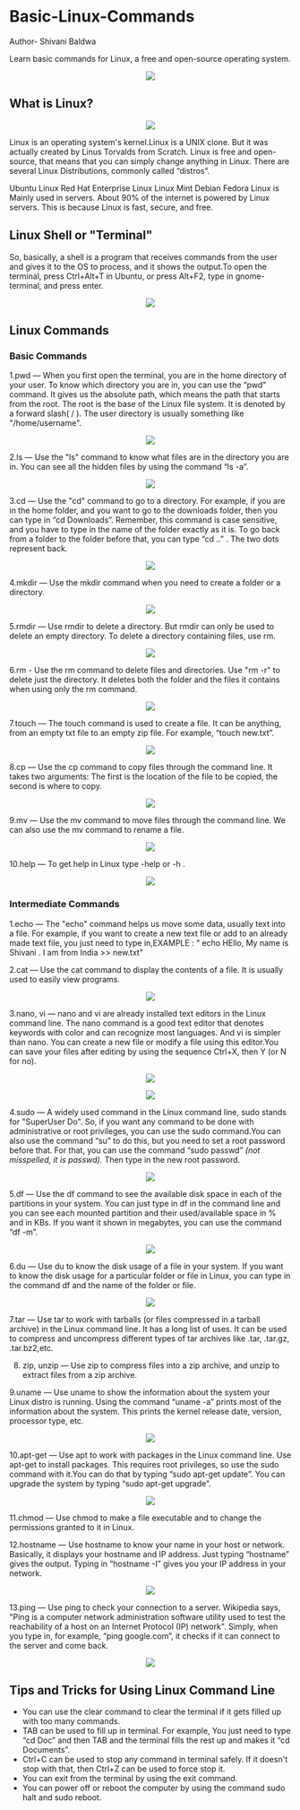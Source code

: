 # Basic-Linux-Commands
Author- Shivani Baldwa

Learn basic commands for Linux, a free and open-source operating system.
<p align="center">
  <img src="https://github.com/oilmcut-2020/Basic-Linux-Commands/blob/master/linux_terminal.png">
</p>

## What is Linux?
<p align="center">
  <img src="https://github.com/oilmcut-2020/Basic-Linux-Commands/blob/master/linux.png">
</p>
Linux is an operating system's kernel.Linux is a UNIX clone. But it was actually created by Linus Torvalds from Scratch. Linux is free and open-source, that means that you can simply change anything in Linux. There are several Linux Distributions, commonly called “distros”.

Ubuntu Linux
Red Hat Enterprise Linux
Linux Mint
Debian
Fedora
Linux is Mainly used in servers. About 90% of the internet is powered by Linux servers. This is because Linux is fast, secure, and free.

## Linux Shell or "Terminal"

So, basically, a shell is a program that receives commands from the user and gives it to the OS to process, and it shows the output.To open the terminal, press Ctrl+Alt+T in Ubuntu, or press Alt+F2, type in gnome-terminal, and press enter. 
<p align="center">
  <img src="https://github.com/oilmcut-2020/Basic-Linux-Commands/blob/master/command_line_terminal.png">
</p>
           
## Linux Commands

### Basic Commands
1.pwd — When you first open the terminal, you are in the home directory of your user. To know which directory you are in, you can use the “pwd” command. It gives us the absolute path, which means the path that starts from the root. The root is the base of the Linux file system. It is denoted by a forward slash( / ). The user directory is usually something like "/home/username".
<p align="center">
  <img src="https://github.com/oilmcut-2020/Basic-Linux-Commands/blob/master/images/pwd.png">
</p>

2.ls — Use the "ls" command to know what files are in the directory you are in. You can see all the hidden files by using the command “ls -a”.
<p align="center">
  <img src="https://github.com/oilmcut-2020/Basic-Linux-Commands/blob/master/images/ls.png">
</p>

3.cd — Use the "cd" command to go to a directory. For example, if you are in the home folder, and you want to go to the downloads folder, then you can type in “cd Downloads”. Remember, this command is case sensitive, and you have to type in the name of the folder exactly as it is. 
To go back from a folder to the folder before that, you can type “cd ..” . The two dots represent back.
<p align="center">
  <img src="https://github.com/oilmcut-2020/Basic-Linux-Commands/blob/master/images/cd.png">
</p>

4.mkdir — Use the mkdir command when you need to create a folder or a directory.
<p align="center">
  <img src="https://github.com/oilmcut-2020/Basic-Linux-Commands/blob/master/images/mkdir.png">
</p>

5.rmdir  — Use rmdir to delete a directory. But rmdir can only be used to delete an empty directory. To delete a directory containing files, use rm.
<p align="center">
  <img src="https://github.com/oilmcut-2020/Basic-Linux-Commands/blob/master/images/rmdir.png">
</p>

6.rm - Use the rm command to delete files and directories.  Use "rm -r" to delete just the directory. It deletes both the folder and the files it contains when using only the rm command.
<p align="center">
  <img src="https://github.com/oilmcut-2020/Basic-Linux-Commands/blob/master/images/rm.png">
</p>

7.touch — The touch command is used to create a file. It can be anything, from an empty txt file to an empty zip file. For example, “touch new.txt”.
<p align="center">
  <img src="https://github.com/oilmcut-2020/Basic-Linux-Commands/blob/master/images/touch.png">
</p>

8.cp — Use the cp command to copy files through the command line. It takes two arguments: The first is the location of the file to be copied, the second is where to copy.
<p align="center">
  <img src="https://github.com/oilmcut-2020/Basic-Linux-Commands/blob/master/images/cp.png">
</p>

9.mv — Use the mv command to move files through the command line. We can also use the mv command to rename a file.
<p align="center">
  <img src="https://github.com/oilmcut-2020/Basic-Linux-Commands/blob/master/images/mv.png">
</p>

10.help  — To get help in Linux type -help or -h .
 <p align="center">
  <img src="https://github.com/oilmcut-2020/Basic-Linux-Commands/blob/master/images/help.png">
</p>

 ### Intermediate Commands
 
 1.echo — The "echo" command helps us move some data, usually text into a file. For example, if you want to create a new text file or add to an already made text file, you just need to type in,EXAMPLE : “ echo HEllo, My name is Shivani . I am from India >> new.txt"
 
 2.cat — Use the cat command to display the contents of a file. It is usually used to easily view programs.
  <p align="center">
  <img src="https://github.com/oilmcut-2020/Basic-Linux-Commands/blob/master/images/cat.png">
</p>

 3.nano, vi — nano and vi are already installed text editors in the Linux command line. The nano command is a good text editor   that denotes keywords with color and can recognize most languages. And vi is simpler than nano. You can create a new file or modify a file using this editor.You can save your files after editing by using the sequence Ctrl+X, then Y (or N for no).
  <p align="center">
  <img src="https://github.com/oilmcut-2020/Basic-Linux-Commands/blob/master/images/nano.png">
</p>

 <p align="center">
  <img src="https://github.com/oilmcut-2020/Basic-Linux-Commands/blob/master/images/vi.png">
</p>

 4.sudo — A widely used command in the Linux command line, sudo stands for "SuperUser Do". So, if you want any command to be done with administrative or root privileges, you can use the sudo command.You can also use the command “su” to do this, but you need to set a root password before that. For that, you can use the command “sudo passwd” *(not misspelled, it is passwd).* Then type in the new root password.
  <p align="center">
  <img src="https://github.com/oilmcut-2020/Basic-Linux-Commands/blob/master/images/sudo.png">
</p>

 5.df — Use the df command to see the available disk space in each of the partitions in your system. You can just type in df in the command line and you can see each mounted partition and their used/available space in % and in KBs. If you want it shown in megabytes, you can use the command “df -m”.
  <p align="center">
  <img src="https://github.com/oilmcut-2020/Basic-Linux-Commands/blob/master/images/df.png">
</p>

6.du — Use du to know the disk usage of a file in your system. If you want to know the disk usage for a particular folder or file in Linux, you can type in the command df and the name of the folder or file. 
  <p align="center">
  <img src="https://github.com/oilmcut-2020/Basic-Linux-Commands/blob/master/images/du.png">
</p>

7.tar — Use tar to work with tarballs (or files compressed in a tarball archive) in the Linux command line. It has a long list of uses. It can be used to compress and uncompress different types of tar archives like .tar, .tar.gz, .tar.bz2,etc.

8. zip, unzip — Use zip to compress files into a zip archive, and unzip to extract files from a zip archive.

9.uname — Use uname to show the information about the system your Linux distro is running. Using the command “uname -a” prints most of the information about the system. This prints the kernel release date, version, processor type, etc.
 <p align="center">
  <img src="https://github.com/oilmcut-2020/Basic-Linux-Commands/blob/master/images/uname.png">
</p>

10.apt-get — Use apt to work with packages in the Linux command line. Use apt-get to install packages. This requires root privileges, so use the sudo command with it.You can do that by typing “sudo apt-get update”. You can upgrade the system by typing “sudo apt-get upgrade”.
 <p align="center">
  <img src="https://github.com/oilmcut-2020/Basic-Linux-Commands/blob/master/images/apt-get.png">
</p>

11.chmod — Use chmod to make a file executable and to change the permissions granted to it in Linux.

12.hostname — Use hostname to know your name in your host or network. Basically, it displays your hostname and IP address. Just typing “hostname” gives the output. Typing in “hostname -I” gives you your IP address in your network.
 <p align="center">
  <img src="https://github.com/oilmcut-2020/Basic-Linux-Commands/blob/master/images/hostname.png">
</p>

13.ping — Use ping to check your connection to a server. Wikipedia says, "Ping is a computer network administration software utility used to test the reachability of a host on an Internet Protocol (IP) network". Simply, when you type in, for example, “ping google.com”, it checks if it can connect to the server and come back.
 <p align="center">
  <img src="https://github.com/oilmcut-2020/Basic-Linux-Commands/blob/master/images/ping.png">
</p>

## Tips and Tricks for Using Linux Command Line
- You can use the clear command to clear the terminal if it gets filled up with too many commands.
- TAB can be used to fill up in terminal. For example, You just need to type “cd Doc” and then TAB and the terminal fills the rest up and makes it “cd Documents”.
- Ctrl+C can be used to stop any command in terminal safely. If it doesn't stop with that, then Ctrl+Z can be used to force stop it.
- You can exit from the terminal by using the exit command.
- You can power off or reboot the computer by using the command sudo halt and sudo reboot.
